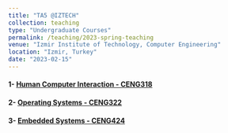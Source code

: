 ```yaml
---
title: "TA5 @IZTECH"
collection: teaching
type: "Undergraduate Courses"
permalink: /teaching/2023-spring-teaching
venue: "Izmir Institute of Technology, Computer Engineering"
location: "Izmir, Turkey"
date: "2023-02-15"
---
```


#### 1- [Human Computer Interaction - CENG318](https://ceng.iyte.edu.tr/courses/ceng-318/)
#### 2- [Operating Systems - CENG322](https://ceng.iyte.edu.tr/courses/ceng-322/)
#### 3- [Embedded Systems - CENG424](https://ceng.iyte.edu.tr/courses/ceng-424/)
